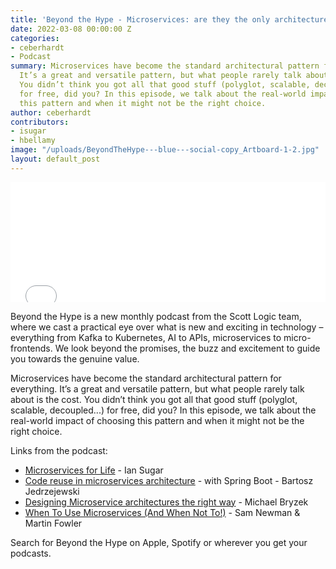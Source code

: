 ```yaml
---
title: 'Beyond the Hype - Microservices: are they the only architecture you need?'
date: 2022-03-08 00:00:00 Z
categories:
- ceberhardt
- Podcast
summary: Microservices have become the standard architectural pattern for everything.
  It’s a great and versatile pattern, but what people rarely talk about is the cost.
  You didn’t think you got all that good stuff (polyglot, scalable, decoupled...)
  for free, did you? In this episode, we talk about the real-world impact of choosing
  this pattern and when it might not be the right choice.
author: ceberhardt
contributors:
- isugar
- hbellamy
image: "/uploads/BeyondTheHype---blue---social-copy_Artboard-1-2.jpg"
layout: default_post
---
```


<iframe title="Embed Player" src="//play.libsyn.com/embed/episode/id/22009826/height/192/theme/modern/size/large/thumbnail/yes/custom-color/ffffff/time-start/00:00:00/playlist-height/200/direction/backward" height="192" width="100%" scrolling="no" allowfullscreen="" webkitallowfullscreen="true" mozallowfullscreen="true" oallowfullscreen="true" msallowfullscreen="true" style="border: none;"></iframe>

Beyond the Hype is a new monthly podcast from the Scott Logic team, where we cast a practical eye over what is new and exciting in technology – everything from Kafka to Kubernetes, AI to APIs, microservices to micro-frontends. We look beyond the promises, the buzz and excitement to guide you towards the genuine value.

Microservices have become the standard architectural pattern for everything. It’s a great and versatile pattern, but what people rarely talk about is the cost. You didn’t think you got all that good stuff (polyglot, scalable, decoupled...) for free, did you? In this episode, we talk about the real-world impact of choosing this pattern and when it might not be the right choice.

Links from the podcast:

 - [Microservices for Life](https://blog.scottlogic.com/2020/08/24/microservices-for-life.html) - Ian Sugar
 - [Code reuse in microservices architecture](https://blog.scottlogic.com/2016/06/13/code-reuse-in-microservices-architecture.html) - with Spring Boot - Bartosz Jedrzejewski
 - [Designing Microservice architectures the right way](https://www.youtube.com/watch?v=j6ow-UemzBc) - Michael Bryzek
 - [When To Use Microservices (And When Not To!)](https://www.youtube.com/watch?v=GBTdnfD6s5Q) - Sam Newman & Martin Fowler

Search for Beyond the Hype on Apple, Spotify or wherever you get your podcasts.